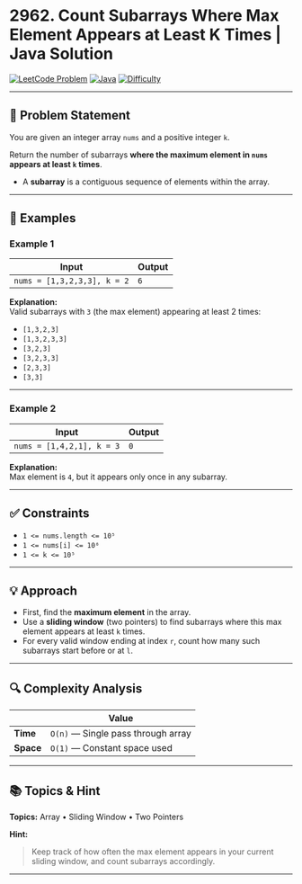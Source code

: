 # 2962. Count Subarrays Where Max Element Appears at Least K Times | Java Solution

[![LeetCode Problem](https://img.shields.io/badge/LeetCode-2962.%20Count%20Subarrays%20Where%20Max%20Element%20Appears%20at%20Least%20K%20Times-blue)](https://leetcode.com/problems/count-subarrays-where-max-element-appears-at-least-k-times/)
[![Java](https://img.shields.io/badge/Language-Java-orange)](https://www.java.com/)
[![Difficulty](https://img.shields.io/badge/Difficulty-Medium-yellow)]()

---

## 🧩 Problem Statement

You are given an integer array `nums` and a positive integer `k`.

Return the number of subarrays **where the maximum element in `nums` appears at least `k` times**.

- A **subarray** is a contiguous sequence of elements within the array.

---

## 🧠 Examples

### Example 1  

| Input             | Output |
|------------------|--------|
| `nums = [1,3,2,3,3], k = 2` | `6`    |

**Explanation:**  
Valid subarrays with `3` (the max element) appearing at least 2 times:
- `[1,3,2,3]`
- `[1,3,2,3,3]`
- `[3,2,3]`
- `[3,2,3,3]`
- `[2,3,3]`
- `[3,3]`

---

### Example 2  

| Input             | Output |
|------------------|--------|
| `nums = [1,4,2,1], k = 3` | `0`    |

**Explanation:**  
Max element is `4`, but it appears only once in any subarray.

---

## ✅ Constraints

- `1 <= nums.length <= 10⁵`
- `1 <= nums[i] <= 10⁶`
- `1 <= k <= 10⁵`

---

## 💡 Approach

- First, find the **maximum element** in the array.
- Use a **sliding window** (two pointers) to find subarrays where this max element appears at least `k` times.
- For every valid window ending at index `r`, count how many such subarrays start before or at `l`.

---

## 🔍 Complexity Analysis

|                | Value |
|----------------|-------|
| **Time**       | `O(n)` — Single pass through array |
| **Space**      | `O(1)` — Constant space used |

---

## 📚 Topics & Hint

**Topics:** Array • Sliding Window • Two Pointers

**Hint:**  
> Keep track of how often the max element appears in your current sliding window, and count subarrays accordingly.

---
